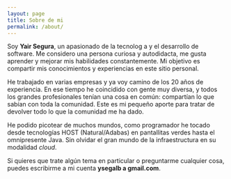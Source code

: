 ```yaml
---
layout: page
title: Sobre de mi
permalink: /about/
---
```


Soy **Yair Segura**, un apasionado de la tecnolog a y el desarrollo de software. Me considero una persona curiosa y autodidacta, me gusta aprender y mejorar mis habilidades constantemente. Mi objetivo es compartir mis conocimientos y experiencias en este sitio personal.

He trabajado en varias empresas y ya voy camino de los 20 años de experiencia. En ese tiempo he coincidido con gente muy diversa, y todos los grandes profesionales tenían una cosa en común: compartían lo que sabían con toda la comunidad. Este es mi pequeño aporte para tratar de devolver todo lo que la comunidad me ha dado.

He podido picotear de muchos mundos, como programador he tocado desde tecnologías HOST (Natural/Adabas) en pantallitas verdes hasta el omnipresente Java. Sin olvidar el gran mundo de la infraestructura en su modalidad _cloud_.

Si quieres que trate algún tema en particular o preguntarme cualquier cosa, puedes escribirme a mi cuenta **ysegalb a gmail.com**.